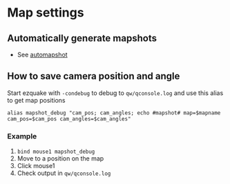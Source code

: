 # Map settings

## Automatically generate mapshots

* See [automapshot](https://github.com/vikpe/automapshot)

## How to save camera position and angle

Start ezquake with `-condebug` to debug to `qw/qconsole.log` and use this alias to get map positions

```
alias mapshot_debug "cam_pos; cam_angles; echo #mapshot# map=$mapname cam_pos=$cam_pos cam_angles=$cam_angles" 
```

### Example

1) `bind mouse1 mapshot_debug`
2) Move to a position on the map
3) Click mouse1
4) Check output in `qw/qconsole.log`
